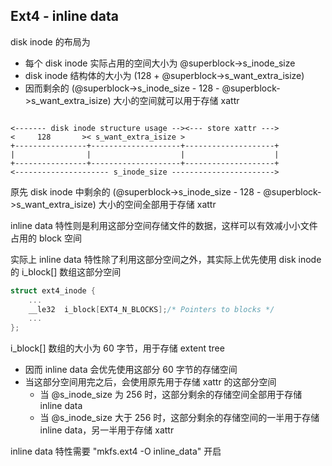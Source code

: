 ## Ext4 - inline data

disk inode 的布局为

- 每个 disk inode 实际占用的空间大小为 @superblock->s_inode_size
- disk inode 结构体的大小为 (128 + @superblock->s_want_extra_isize)
- 因而剩余的 (@superblock->s_inode_size - 128 - @superblock->s_want_extra_isize) 大小的空间就可以用于存储 xattr


```

<------- disk inode structure usage --><--- store xattr --->
<     128       >< s_want_extra_isize >   
+----------------+--------------------+--------------------+
|                |                    |                    |
+----------------+--------------------+--------------------+
<--------------------- s_inode_size ----------------------->
```

原先 disk inode 中剩余的 (@superblock->s_inode_size - 128 - @superblock->s_want_extra_isize) 大小的空间全部用于存储 xattr

inline data 特性则是利用这部分空间存储文件的数据，这样可以有效减小小文件占用的 block 空间


实际上 inline data 特性除了利用这部分空间之外，其实际上优先使用 disk inode 的 i_block[] 数组这部分空间

```c
struct ext4_inode {
	...
	__le32	i_block[EXT4_N_BLOCKS];/* Pointers to blocks */
	...
};
``` 

i_block[] 数组的大小为 60 字节，用于存储 extent tree


- 因而 inline data 会优先使用这部分 60 字节的存储空间
- 当这部分空间用完之后，会使用原先用于存储 xattr 的这部分空间
    - 当 @s_inode_size 为 256 时，这部分剩余的存储空间全部用于存储 inline data
    - 当 @s_inode_size 大于 256 时，这部分剩余的存储空间的一半用于存储 inline data，另一半用于存储 xattr


inline data 特性需要 "mkfs.ext4 -O inline_data" 开启
